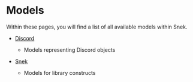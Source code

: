 # Models

Within these pages, you will find a list of all available models within Snek.

- [Discord](Discord)
    - Models representing Discord objects

- [Snek](Snek)
    - Models for library constructs

